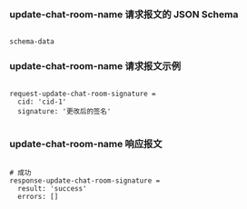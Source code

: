 ### update-chat-room-name 请求报文的 JSON Schema
<pre><code>
schema-data
</code></pre>

### update-chat-room-name 请求报文示例
<pre><code>
request-update-chat-room-signature =
  cid: 'cid-1'
  signature: '更改后的签名'

</code></pre>

### update-chat-room-name 响应报文
<pre><code>
# 成功
response-update-chat-room-signature =
  result: 'success'
  errors: []

</code></pre>


